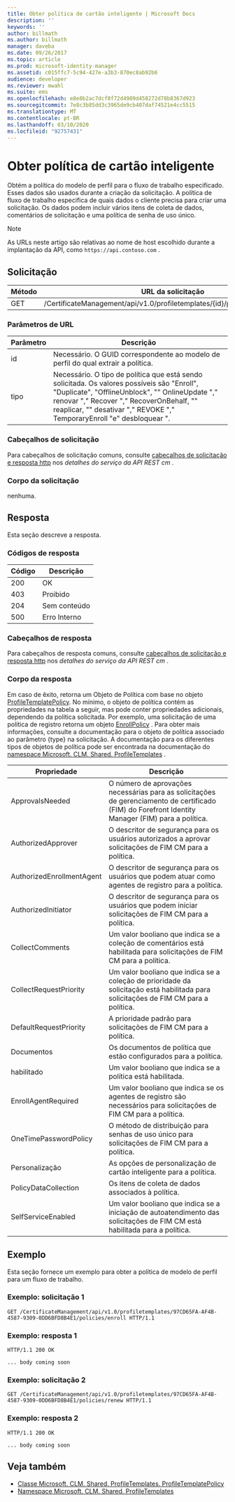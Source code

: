 ```yaml
---
title: Obter política de cartão inteligente | Microsoft Docs
description: ''
keywords: ''
author: billmath
ms.author: billmath
manager: daveba
ms.date: 09/26/2017
ms.topic: article
ms.prod: microsoft-identity-manager
ms.assetid: c015ffc7-5c94-427e-a3b3-870ec8ab92b6
audience: developer
ms.reviewer: mwahl
ms.suite: ems
ms.openlocfilehash: e8e8b2ac7dcf8f72d4989d458272d78b8367d923
ms.sourcegitcommit: 7e8c3b85dd3c3965de9cb407daf74521e4cc5515
ms.translationtype: MT
ms.contentlocale: pt-BR
ms.lasthandoff: 03/10/2020
ms.locfileid: "92757431"
---
```

# <a name="get-smart-card-policy"></a>Obter política de cartão inteligente
Obtém a política do modelo de perfil para o fluxo de trabalho especificado. Esses dados são usados durante a criação da solicitação. A política de fluxo de trabalho especifica de quais dados o cliente precisa para criar uma solicitação. Os dados podem incluir vários itens de coleta de dados, comentários de solicitação e uma política de senha de uso único.

>[!NOTE]
>As URLs neste artigo são relativas ao nome de host escolhido durante a implantação da API, como `https://api.contoso.com` .

## <a name="request"></a>Solicitação

Método  |URL da solicitação  
---------|---------
GET     |/CertificateManagement/api/v1.0/profiletemplates/{id}/policy/workflow/{type}

### <a name="url-parameters"></a>Parâmetros de URL

Parâmetro| Descrição
--------|-------------
id| Necessário. O GUID correspondente ao modelo de perfil do qual extrair a política.
tipo| Necessário. O tipo de política que está sendo solicitada. Os valores possíveis são "Enroll", "Duplicate", "OfflineUnblock", "" OnlineUpdate "," renovar "," Recover "," RecoverOnBehalf, "" reaplicar, "" desativar "," REVOKE "," TemporaryEnroll "e" desbloquear ".

### <a name="request-headers"></a>Cabeçalhos de solicitação
Para cabeçalhos de solicitação comuns, consulte [cabeçalhos de solicitação e resposta http](certificate-management-rest-api-service-details.md#http-request-and-response-headers) nos *detalhes do serviço da API REST cm* .

### <a name="request-body"></a>Corpo da solicitação
nenhuma.

## <a name="response"></a>Resposta
Esta seção descreve a resposta.

### <a name="response-codes"></a>Códigos de resposta

Código  |Descrição  
---------|---------
200 | OK
403 | Proibido
204 | Sem conteúdo
500 | Erro Interno

### <a name="response-headers"></a>Cabeçalhos de resposta
Para cabeçalhos de resposta comuns, consulte [cabeçalhos de solicitação e resposta http](certificate-management-rest-api-service-details.md#http-request-and-response-headers) nos *detalhes do serviço da API REST cm* .

### <a name="response-body"></a>Corpo da resposta
Em caso de êxito, retorna um Objeto de Política com base no objeto [ProfileTemplatePolicy](https://msdn.microsoft.com/library/windows/desktop/microsoft.clm.shared.profiletemplates.profiletemplatepolicy.aspx). No mínimo, o objeto de política contém as propriedades na tabela a seguir, mas pode conter propriedades adicionais, dependendo da política solicitada. Por exemplo, uma solicitação de uma política de registro retorna um objeto [EnrollPolicy](https://msdn.microsoft.com/library/windows/desktop/microsoft.clm.shared.profiletemplates.enrollpolicy) . Para obter mais informações, consulte a documentação para o objeto de política associado ao parâmetro {type} na solicitação. A documentação para os diferentes tipos de objetos de política pode ser encontrada na documentação do [namespace Microsoft. CLM. Shared. ProfileTemplates](https://msdn.microsoft.com/library/windows/desktop/microsoft.clm.shared.profiletemplates) .

Propriedade | Descrição
---------|------------
ApprovalsNeeded | O número de aprovações necessárias para as solicitações de gerenciamento de certificado (FIM) do Forefront Identity Manager (FIM) para a política.
AuthorizedApprover | O descritor de segurança para os usuários autorizados a aprovar solicitações de FIM CM para a política.
AuthorizedEnrollmentAgent | O descritor de segurança para os usuários que podem atuar como agentes de registro para a política.
AuthorizedInitiator | O descritor de segurança para os usuários que podem iniciar solicitações de FIM CM para a política.
CollectComments | Um valor booliano que indica se a coleção de comentários está habilitada para solicitações de FIM CM para a política.
CollectRequestPriority | Um valor booliano que indica se a coleção de prioridade da solicitação está habilitada para solicitações de FIM CM para a política.
DefaultRequestPriority | A prioridade padrão para solicitações de FIM CM para a política.
Documentos | Os documentos de política que estão configurados para a política.
habilitado | Um valor booliano que indica se a política está habilitada.
EnrollAgentRequired | Um valor booliano que indica se os agentes de registro são necessários para solicitações de FIM CM para a política.
OneTimePasswordPolicy | O método de distribuição para senhas de uso único para solicitações de FIM CM para a política.
Personalização | As opções de personalização de cartão inteligente para a política.
PolicyDataCollection | Os itens de coleta de dados associados à política.
SelfServiceEnabled | Um valor booliano que indica se a iniciação de autoatendimento das solicitações de FIM CM está habilitada para a política.

## <a name="example"></a>Exemplo
Esta seção fornece um exemplo para obter a política de modelo de perfil para um fluxo de trabalho. 

### <a name="example-request-1"></a>Exemplo: solicitação 1

```
GET /CertificateManagement/api/v1.0/profiletemplates/97CD65FA-AF4B-4587-9309-0DD6BFD8B4E1/policies/enroll HTTP/1.1
```

### <a name="example-response-1"></a>Exemplo: resposta 1

```
HTTP/1.1 200 OK

... body coming soon
```       

### <a name="example-request-2"></a>Exemplo: solicitação 2

```
GET /CertificateManagement/api/v1.0/profiletemplates/97CD65FA-AF4B-4587-9309-0DD6BFD8B4E1/policies/renew HTTP/1.1
```

### <a name="example-response-2"></a>Exemplo: resposta 2

```
HTTP/1.1 200 OK

... body coming soon
```       

## <a name="see-also"></a>Veja também

- [Classe Microsoft. CLM. Shared. ProfileTemplates. ProfileTemplatePolicy](https://msdn.microsoft.com/library/windows/desktop/microsoft.clm.shared.profiletemplates.profiletemplatepolicy.aspx)
- [Namespace Microsoft. CLM. Shared. ProfileTemplates](https://msdn.microsoft.com/library/windows/desktop/microsoft.clm.shared.profiletemplates.aspx)
